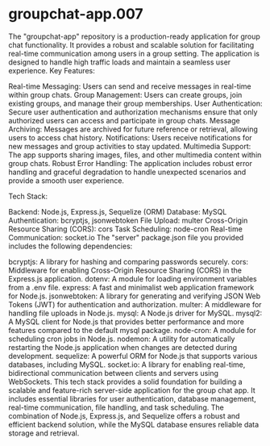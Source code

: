# groupchat-app.007
The "groupchat-app" repository is a production-ready application for group chat functionality. It provides a robust and scalable solution for facilitating real-time communication among users in a group setting. The application is designed to handle high traffic loads and maintain a seamless user experience.
Key Features:

Real-time Messaging: Users can send and receive messages in real-time within group chats.
Group Management: Users can create groups, join existing groups, and manage their group memberships.
User Authentication: Secure user authentication and authorization mechanisms ensure that only authorized users can access and participate in group chats.
Message Archiving: Messages are archived for future reference or retrieval, allowing users to access chat history.
Notifications: Users receive notifications for new messages and group activities to stay updated.
Multimedia Support: The app supports sharing images, files, and other multimedia content within group chats.
Robust Error Handling: The application includes robust error handling and graceful degradation to handle unexpected scenarios and provide a smooth user experience.

Tech Stack:

Backend: Node.js, Express.js, Sequelize (ORM)
Database: MySQL
Authentication: bcryptjs, jsonwebtoken
File Upload: multer
Cross-Origin Resource Sharing (CORS): cors
Task Scheduling: node-cron
Real-time Communication: socket.io
The "server" package.json file you provided includes the following dependencies:

bcryptjs: A library for hashing and comparing passwords securely.
cors: Middleware for enabling Cross-Origin Resource Sharing (CORS) in the Express.js application.
dotenv: A module for loading environment variables from a .env file.
express: A fast and minimalist web application framework for Node.js.
jsonwebtoken: A library for generating and verifying JSON Web Tokens (JWT) for authentication and authorization.
multer: A middleware for handling file uploads in Node.js.
mysql: A Node.js driver for MySQL.
mysql2: A MySQL client for Node.js that provides better performance and more features compared to the default mysql package.
node-cron: A module for scheduling cron jobs in Node.js.
nodemon: A utility for automatically restarting the Node.js application when changes are detected during development.
sequelize: A powerful ORM for Node.js that supports various databases, including MySQL.
socket.io: A library for enabling real-time, bidirectional communication between clients and servers using WebSockets.
This tech stack provides a solid foundation for building a scalable and feature-rich server-side application for the group chat app. It includes essential libraries for user authentication, database management, real-time communication, file handling, and task scheduling. The combination of Node.js, Express.js, and Sequelize offers a robust and efficient backend solution, while the MySQL database ensures reliable data storage and retrieval.
